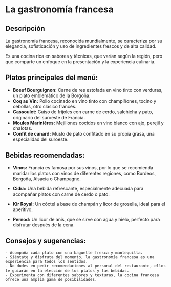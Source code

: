 # La gastronomía francesa

## Descripción 

La gastronomía francesa, reconocida mundialmente, se caracteriza por su elegancia, sofisticación y uso de ingredientes frescos y de alta calidad. 

Es una cocina rica en sabores y técnicas, que varían según la región, pero que comparte un enfoque en la presentación y la experiencia culinaria.


## Platos principales del menú:   

- **Boeuf Bourguignon:** Carne de res estofada en vino tinto con verduras, un plato emblemático de la Borgoña. 
- **Coq au Vin:** Pollo cocinado en vino tinto con champiñones, tocino y cebollas, otro clásico francés. 
- **Cassoulet:** Guiso de frijoles con carne de cerdo, salchicha y pato, originario del suroeste de Francia. 
- **Moules Marinières:** Mejillones cocidos en vino blanco con ajo, perejil y chalotas. 
- **Confit de canard:** Muslo de pato confitado en su propia grasa, una especialidad del suroeste. 

## Bebidas recomendadas:   

- **Vinos:** 
  Francia es famosa por sus vinos, por lo que se recomienda maridar los platos  con vinos de diferentes regiones, como Burdeos, Borgoña, Alsacia o  Champagne. 

- **Cidra:** 
  Una bebida refrescante, especialmente adecuada para acompañar platos con carne de cerdo o pato. 

- **Kir Royal:** 
  Un cóctel a base de champán y licor de grosella, ideal para el aperitivo. 

- **Pernod:** 
    Un licor de anís, que se sirve con agua y hielo, perfecto para disfrutar después de la cena.

## Consejos y sugerencias:   

    - Acompaña cada plato con una baguette fresca y mantequilla. 
    - Siéntate y disfruta del momento, la gastronomía francesa es una experiencia para todos los sentidos. 
    - No dudes en pedir recomendaciones al personal del restaurante, ellos te guiarán en la elección de los platos y las bebidas. 
    - Experimenta con diferentes sabores y texturas, la cocina francesa ofrece una amplia gama de posibilidades.